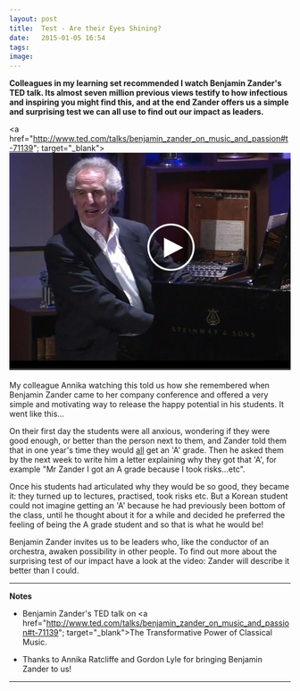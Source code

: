 ```yaml
---
layout: post
title:  Test - Are their Eyes Shining?
date:   2015-01-05 16:54
tags: 
image:
---
```


**Colleagues in my learning set recommended I watch Benjamin Zander's TED talk. Its almost seven million previous views testify to how infectious and inspiring you might find this, and at the end Zander offers us a simple and surprising test we can all use to find out our impact as leaders.**

<a href="http://www.ted.com/talks/benjamin_zander_on_music_and_passion#t-71139"; target="_blank">![](/libb/images/zander.jpg)</a>

My colleague Annika watching this told us how she remembered when Benjamin Zander came to her company conference and offered a very simple and motivating way to release the happy potential in his students. It went like this...

On their first day the students were all anxious, wondering if they were good enough, or better than the person next to them, and Zander told them that in one year's time they would <u>all</u> get an 'A' grade. Then he asked them by the next week to write him a letter explaining why they got that 'A', for example "Mr Zander I got an A grade because I took risks...etc".

Once his students had articulated why they would be so good, they became it: they turned up to lectures, practised, took risks etc. But a Korean student could not imagine getting an 'A' because he had previously been bottom of the class, until he thought about it for a while and decided he preferred the feeling of being the A grade student and so that is what he would be!

Benjamin Zander invites us to be leaders who, like the conductor of an orchestra, awaken possibility in other people. To find out more about the surprising test of our impact have a look at the video: Zander will describe it better than I could.

__________________

<b>Notes</b>

* Benjamin Zander's TED talk on <a href="http://www.ted.com/talks/benjamin_zander_on_music_and_passion#t-71139"; target="_blank">The Transformative Power of Classical Music</a>.

* Thanks to Annika Ratcliffe and Gordon Lyle for bringing Benjamin Zander to us!
__________________

